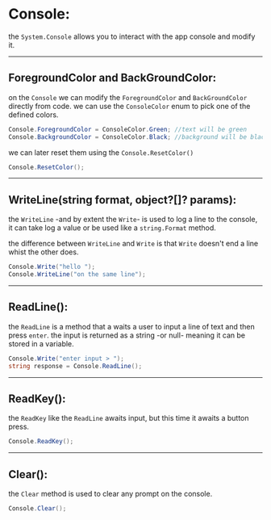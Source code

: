 <!-- @format -->

# Console:

the `System.Console` allows you to interact with the app console and modify it.

---

## ForegroundColor and BackGroundColor:

on the `Console` we can modify the `ForegroundColor` and `BackGroundColor` directly from code. we can use the `ConsoleColor` enum to pick one of the defined colors.

```csharp
Console.ForegroundColor = ConsoleColor.Green; //text will be green
Console.BackgroundColor = ConsoleColor.Black; //background will be black
```

we can later reset them using the `Console.ResetColor()`

```csharp
Console.ResetColor();
```

---

## WriteLine(string format, object?[]? params):

the `WriteLine` -and by extent the `Write`- is used to log a line to the console, it can take log a value or be used like a `string.Format` method.

the difference between `WriteLine` and `Write` is that `Write` doesn't end a line whist the other does.

```csharp
Console.Write("hello ");
Console.WriteLine("on the same line");
```

---

## ReadLine():

the `ReadLine` is a method that a waits a user to input a line of text and then press `enter`. the input is returned as a string -or null- meaning it can be stored in a variable.

```csharp
Console.Write("enter input > ");
string response = Console.ReadLine();
```

---

## ReadKey():

the `ReadKey` like the `ReadLine` awaits input, but this time it awaits a button press.

```csharp
Console.ReadKey();
```

---

## Clear():

the `Clear` method is used to clear any prompt on the console.

```csharp
Console.Clear();
```
